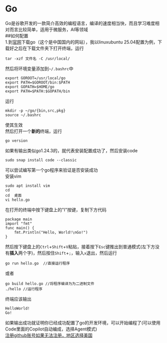 # Go  
Go是谷歌开发的一款简介高效的编程语言，编译的速度相当快，而且学习难度相对而言比较简单，适用于微服务，AI等领域  
##如何配置  
1.到[官网](https://golang.google.cn/dl/)下载go（这个是中国国内的网站），我以linuxubuntu 25.04配置为例，下载好之后在下载文件夹下打开终端，运行  
```  
tar -xzf 文件名 -C /usr/local/
```
然后将环境变量添加到```~/.bashrc```中  
```
export GOROOT=/usr/local/go  
export PATH=$GOROOT/bin:$PATH  
export GOPATH=$HOME/go  
export PATH=$PATH:$GOPATH/bin
```
运行  
```
mkdir -p ~/go/{bin,src,pkg}  
source ~/.bashrc  
```
使其生效  
然后打开一个**新的**终端，运行  
```
go version
```
如果有输出类似go1.24.3的，就代表安装配置成功了，然后安装code  
```
sudo snap install code --classic
```
可以尝试编写第一个go程序来验证是否安装成功  
安装vim  
```
sudo apt install vim
cd
cd  桌面
vi hello.go  
```
在打开的终端中按下键盘上的"I"按键，复制下方代码  
```
package main  
import "fmt"  
func main() {  
    fmt.Println("Hello, World!\nGo!")  
}
```
然后按下键盘上的```Ctrl```+```Shift```+```V```粘贴，接着按下```Esc```键推出到普通模式(左下方没有**插入**两个字)，然后按住```Shift```+```;```，输入```x```退出，然后运行  
```
go run hello.go  //直接运行程序
```
或者  
```
go build hello.go //将程序编译为为二进制文件
./hello //运行程序
```
终端应该输出  
```
HelloWorld!
Go!
```
如果输出成功就证明你已经成功配置了go的开发环境，可以开始编程了(可以使用Code里面的Copilot自动编成，选择Agent模式)  
[注册github账号如果无法注册，地区选择美国](https://github.com)
